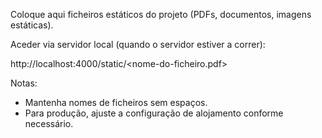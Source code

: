 Coloque aqui ficheiros estáticos do projeto (PDFs, documentos, imagens estáticas).

Aceder via servidor local (quando o servidor estiver a correr):

http://localhost:4000/static/<nome-do-ficheiro.pdf>

Notas:
- Mantenha nomes de ficheiros sem espaços.
- Para produção, ajuste a configuração de alojamento conforme necessário.

